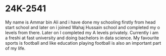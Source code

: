 # 24K-2541
My name is Ammar bin Ali and i have done my  schooling firstly from head start school and later on i joined Wahaj Hussain school and completed my o levels from there.
Later on I completed my A levels privately.
Currently i am a freshi at fast university  and doing bachelors in data science.
My favourite sports is football and  like education  playing football is also an important part of  my life.
 
